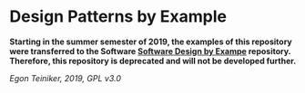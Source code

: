 # Design Patterns by Example

**Starting in the summer semester of 2019, the examples of this repository were transferred to the 
Software [Software Design by Exampe](https://github.com/teiniker/teiniker-lectures-softwaredesign) repository.
Therefore, this repository is deprecated and will not be developed further.**

*Egon Teiniker, 2019, GPL v3.0*